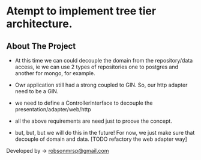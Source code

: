 # Atempt to implement tree tier architecture.


## About The Project


- At this time we can could decouple the domain from the repository/data access, ie we can use 2 types of repositories one to postgres and another  for mongo, for example.
- Owr application still had a strong coupled to GIN. So, our http adapter need to be a GIN.
- we need to define a ControllerInterface to decouple the presentation/adapter/web/http
- all the above requirements are need just to proove the concept.

- but, but, but we will do this in the future! For now, we just make sure that decouple of domain and data. [TODO refactory the web adapter way]

Developed by -> robsonmrsp@gmail.com
